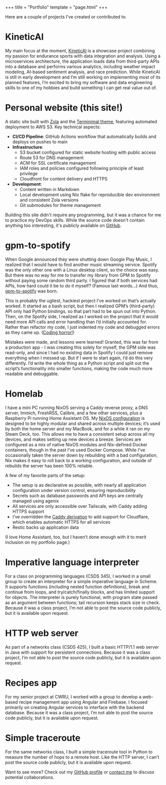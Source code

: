 +++
title = "Portfolio"
template = "page.html"
+++

Here are a couple of projects I’ve created or contributed to.

# KineticAI

My main focus at the moment, [KineticAI](https://github.com/aidengindin/KineticAI) is a showcase project combining my passion for endurance sports with data integration and analysis.
Using a microservices architecture, the application loads data from third-party APIs into a database and performs various analytics, including weather impact modeling, AI-based sentiment analysis, and race prediction.
While KineticAI is still in early development and I’m still working on implementing most of its planned features, I’m excited to bring my software and data engineering skills to one of my hobbies and build something I can get real value out of.

# Personal website (this site!)

A static site built with [Zola](https://www.getzola.org/) and the [Terminimal theme](https://github.com/pawroman/zola-theme-terminimal), featuring automated deployment to AWS S3.
Key technical aspects:

- **CI/CD Pipeline**: GitHub Actions workflow that automatically builds and deploys on pushes to main
- **Infrastructure**: 
  - S3 bucket configured for static website hosting with public access
  - Route 53 for DNS management
  - ACM for SSL certificate management
  - IAM roles and policies configured following principle of least privilege
  - Cloudfront for content delivery and HTTPS
- **Development**: 
  - Content written in Markdown
  - Local development using Nix flake for reproducible dev environment and consistent Zola versions
  - Git submodules for theme management

Building this site didn't require any programming, but it was a chance for me to practice my DevOps skills.
While the source code doesn't contain anything too interesting, it's publicly available on [GitHub](https://github.com/aidengindin/personal-website).

# gpm-to-spotify

When Google announced they were shutting down Google Play Music, I realized that I would have to find another music streaming service.
Spotify was the only other one with a Linux desktop client, so the choice was easy.
But there was no way for me to transfer my library from GPM to Spotify without paying some random third party.
I figured that if both services had APIs, how hard could it be to do it myself?
(Famous last words…)
And thus, [gpm-to-spotify](https://github.com/aidengindin/gpm-to-spotfy) was born.

This is probably the ugliest, hackiest project I’ve worked on that’s actually worked.
It started as a bash script, but then I realized GPM’s (third-party) API only had Python bindings, so that part had to be spun out into Python.
Then, on the Spotify side, I realized as I worked on the project that it would need more API calls and error handling than I’d initially accounted for.
Rather than refactor my code, I just indented my code and debugged errors as they came up.
([Coding horror!](https://blog.codinghorror.com/))

Mistakes were made, and lessons were learned!
Granted, this was far from a production app - I was creating this solely for myself, the GPM side was read-only, and since I had no existing data in Spotify I could just remove everything when I messed up.
But if I were to start again, I’d do this very differently.
I’d write the whole thing as a Python script and split out the script’s functionality into smaller functions, making the code much more readable and debuggable.

# Homelab

I have a mini PC running NixOS serving a Caddy reverse proxy, a DNS server, Immich, FreshRSS, Calibre, and a few other services, plus a Raspberry Pi running Home Assistant OS.
My [NixOS configuration](https://github.com/aidengindin/nixos-config) is designed to be highly modular and shared across multiple devices; it’s used by both the home server and my MacBook, and for a while it ran on my Steam Deck, too.
This allows me to have a consistent setup across all my devices, and makes setting up new devices a breeze.
Services are configured as a mix of native NixOS modules and Nix-defined Docker containers, though in the past I’ve used Docker Compose.
While I’ve occasionally taken the server down by rebuilding with a bad configuration, Nix makes it easy to roll back to a working configuration, and outside of rebuilds the server has been 100% reliable.

A few of my favorite parts of the setup:

- The setup is as declarative as possible, with nearly all application configuration under version control, ensuring reproducibility
- Secrets such as database passwords and API keys are centrally managed using agenix
- All services are only accessible over Tailscale, with Caddy adding HTTPS support
- I’ve overridden the [Caddy derivation](https://github.com/aidengindin/nixos-config/blob/main/services/caddy.nix) to add support for Cloudflare, which enables automatic HTTPS for all services
- Restic backs up application data

(I love Home Assistant, too, but I haven’t done enough with it to merit inclusion on my portfolio page.)

# Imperative language interpreter

For a class on programming languages (CSDS 345), I worked in a small group to create an interpreter for a simple imperative language in Scheme.
It supports functions (including nested function definitions), break and continue from loops, and try/catch/finally blocks, and has limited support for objects.
The interpreter is purely functional, with program state passed as an argument between functions; tail recursion keeps stack size in check.
Because it was a class project, I’m not able to post the source code publicly, but it is available upon request.

# HTTP web server

As part of a networks class (CSDS 425), I built a basic HTTP/1.1 web server in Java with support for persistent connections.
Because it was a class project, I’m not able to post the source code publicly, but it is available upon request.

# Recipes app

For my senior project at CWRU, I worked with a group to develop a web-based recipe management app using Angular and Firebase.
I focused primarily on creating Angular services to interface with the backend database.
Because it was a class project, I’m not able to post the source code publicly, but it is available upon request.

# Simple traceroute

For the same networks class, I built a simple traceroute tool in Python to measure the number of hops to a remote host.
Like the HTTP server, I can’t post the source code publicly, but it is available upon request.

Want to see more? Check out my [GitHub profile](https://github.com/aidengindin) or [contact me](/pages/contact) to discuss potential collaborations. 